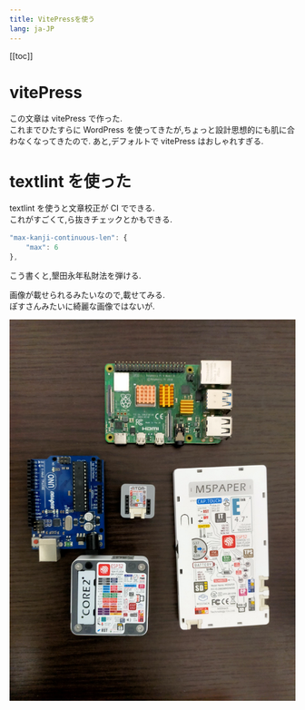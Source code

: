 ```yaml
---
title: VitePressを使う
lang: ja-JP
---
```


[[toc]]

# vitePress

この文章は vitePress で作った.  
これまでひたすらに WordPress を使ってきたが,ちょっと設計思想的にも肌に合わなくなってきたので.
あと,デフォルトで vitePress はおしゃれすぎる.

# textlint を使った

textlint を使うと文章校正が CI でできる.  
これがすごくて,ら抜きチェックとかもできる.

```js
"max-kanji-continuous-len": {
    "max": 6
},
```

こう書くと,墾田永年私財法を弾ける.

画像が載せられるみたいなので,載せてみる.  
ぽすさんみたいに綺麗な画像ではないが.

![micons](/img/articles/first/micons.jpg)
